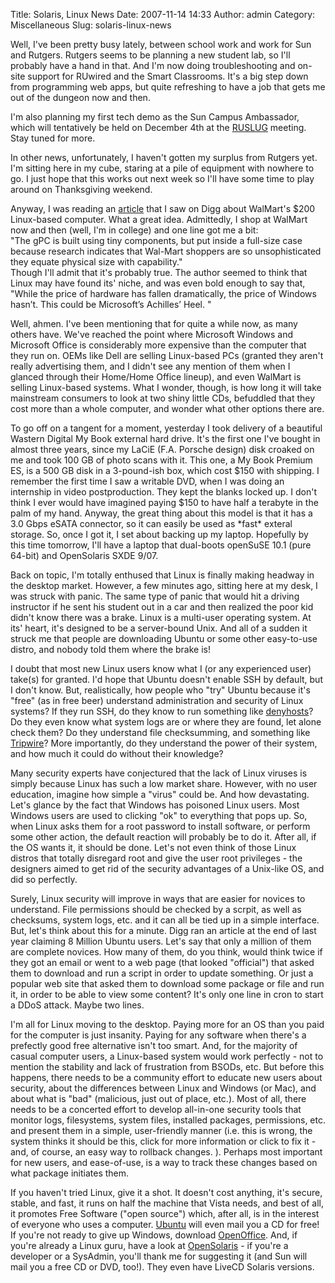 Title: Solaris, Linux News
Date: 2007-11-14 14:33
Author: admin
Category: Miscellaneous
Slug: solaris-linux-news

Well, I've been pretty busy lately, between school work and work for Sun
and Rutgers. Rutgers seems to be planning a new student lab, so I'll
probably have a hand in that. And I'm now doing troubleshooting and
on-site support for RUwired and the Smart Classrooms. It's a big step
down from programming web apps, but quite refreshing to have a job that
gets me out of the dungeon now and then.

I'm also planning my first tech demo as the Sun Campus Ambassador, which
will tentatively be held on December 4th at the
[RUSLUG](http://ruslug.rutgers.edu) meeting. Stay tuned for more.

In other news, unfortunately, I haven't gotten my surplus from Rutgers
yet. I'm sitting here in my cube, staring at a pile of equipment with
nowhere to go. I just hope that this works out next week so I'll have
some time to play around on Thanksgiving weekend.

Anyway, I was reading an
[article](http://blogs.zdnet.com/hardware/?p=926) that I saw on Digg
about WalMart's $200 Linux-based computer. What a great idea.
Admittedly, I shop at WalMart now and then (well, I'm in college) and
one line got me a bit:  
"The gPC is built using tiny components, but put inside a full-size case
because research indicates that Wal-Mart shoppers are so unsophisticated
they equate physical size with capability."  
Though I'll admit that it's probably true. The author seemed to think
that Linux may have found its' niche, and was even bold enough to say
that, "While the price of hardware has fallen dramatically, the price of
Windows hasn’t. This could be Microsoft’s Achilles’ Heel. "

Well, ahmen. I've been mentioning that for quite a while now, as many
others have. We've reached the point where Microsoft Windows and
Microsoft Office is considerably more expensive than the computer that
they run on. OEMs like Dell are selling Linux-based PCs (granted they
aren't really advertising them, and I didn't see any mention of them
when I glanced through their Home/Home Office lineup), and even WalMart
is selling Linux-based systems. What I wonder, though, is how long it
will take mainstream consumers to look at two shiny little CDs,
befuddled that they cost more than a whole computer, and wonder what
other options there are.

To go off on a tangent for a moment, yesterday I took delivery of a
beautiful Wastern Digital My Book external hard drive. It's the first
one I've bought in almost three years, since my LaCiE (F.A. Porsche
design) disk croaked on me and took 100 GB of photo scans with it. This
one, a My Book Premium ES, is a 500 GB disk in a 3-pound-ish box, which
cost $150 with shipping. I remember the first time I saw a writable DVD,
when I was doing an internship in video postproduction. They kept the
blanks locked up. I don't think I ever would have imagined paying $150
to have half a terabyte in the palm of my hand. Anyway, the great thing
about this model is that it has a 3.0 Gbps eSATA connector, so it can
easily be used as \*fast\* exteral storage. So, once I got it, I set
about backing up my laptop. Hopefully by this time tomorrow, I'll have a
laptop that dual-boots openSuSE 10.1 (pure 64-bit) and OpenSolaris SXDE
9/07.

Back on topic, I'm totally enthused that Linux is finally making headway
in the desktop market. However, a few minutes ago, sitting here at my
desk, I was struck with panic. The same type of panic that would hit a
driving instructor if he sent his student out in a car and then realized
the poor kid didn't know there was a brake. Linux is a multi-user
operating system. At its' heart, it's designed to be a server-bound
Unix. And all of a sudden it struck me that people are downloading
Ubuntu or some other easy-to-use distro, and nobody told them where the
brake is!

I doubt that most new Linux users know what I (or any experienced user)
take(s) for granted. I'd hope that Ubuntu doesn't enable SSH by default,
but I don't know. But, realistically, how people who "try" Ubuntu
because it's "free" (as in free beer) understand administration and
security of Linux systems? If they run SSH, do they know to run
something like [denyhosts](http://denyhosts.sourceforge.net/)? Do they
even know what system logs are or where they are found, let alone check
them? Do they understand file checksumming, and something like
[Tripwire](http://sourceforge.net/projects/tripwire/)? More importantly,
do they understand the power of their system, and how much it could do
without their knowledge?

Many security experts have conjectured that the lack of Linux viruses is
simply because Linux has such a low market share. However, with no user
education, imagine how simple a "virus" could be. And how devastating.
Let's glance by the fact that Windows has poisoned Linux users. Most
Windows users are used to clicking "ok" to everything that pops up. So,
when Linux asks them for a root password to install software, or perform
some other action, the default reaction will probably be to do it. After
all, if the OS wants it, it should be done. Let's not even think of
those Linux distros that totally disregard root and give the user root
privileges - the designers aimed to get rid of the security advantages
of a Unix-like OS, and did so perfectly.

Surely, Linux security will improve in ways that are easier for novices
to understand. File permissions should be checked by a scrpit, as well
as checksums, system logs, etc. and it can all be tied up in a simple
interface. But, let's think about this for a minute. Digg ran an article
at the end of last year claiming 8 Million Ubuntu users. Let's say that
only a million of them are complete novices. How many of them, do you
think, would think twice if they got an email or went to a web page
(that looked "official") that asked them to download and run a script in
order to update something. Or just a popular web site that asked them to
download some package or file and run it, in order to be able to view
some content? It's only one line in cron to start a DDoS attack. Maybe
two lines.

I'm all for Linux moving to the desktop. Paying more for an OS than you
paid for the computer is just insanity. Paying for any software when
there's a prefectly good free alternative isn't too smart. And, for the
majority of casual computer users, a Linux-based system would work
perfectly - not to mention the stability and lack of frustration from
BSODs, etc. But before this happens, there needs to be a community
effort to educate new users about security, about the differences
between Linux and Windows (or Mac), and about what is "bad" (malicious,
just out of place, etc.). Most of all, there needs to be a concerted
effort to develop all-in-one security tools that monitor logs,
filesystems, system files, installed packages, permissions, etc. and
present them in a simple, user-friendly manner (i.e. this is wrong, the
system thinks it should be this, click for more information or click to
fix it - and, of course, an easy way to rollback changes. ). Perhaps
most important for new users, and ease-of-use, is a way to track these
changes based on what package initiates them.

If you haven't tried Linux, give it a shot. It doesn't cost anything,
it's secure, stable, and fast, it runs on half the machine that Vista
needs, and best of all, it promotes Free Software ("open source") which,
after all, is in the interest of everyone who uses a computer.
[Ubuntu](http://www.ubuntu.com) will even mail you a CD for free! If
you're not ready to give up Windows, download
[OpenOffice](http://www.openoffice.org). And, if you're already a Linux
guru, have a look at [OpenSolaris](http://www.opensolaris.org) - if
you're a developer or a SysAdmin, you'll thank me for suggesting it (and
Sun will mail you a free CD or DVD, too!). They even have LiveCD Solaris
versions.<span style="display: block;" id="formatbar_Buttons"><span class="down" style="display: block;" id="formatbar_CreateLink" title="Link" onmouseover="ButtonHoverOn(this);" onmouseout="ButtonHoverOff(this);" onmouseup onmousedown="CheckFormatting(event);FormatbarButton('richeditorframe', this, 8);ButtonMouseDown(this);"></span></span>
